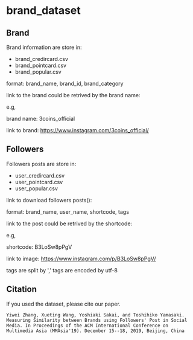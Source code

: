 # brand_dataset


## Brand
Brand information are store in:
  - brand_credircard.csv
  - brand_pointcard.csv
  - brand_popular.csv
  
  format: brand_name, brand_id, brand_category
  
  link to the brand could be retrived by the brand name:
  
  e.g,
  
  brand name: 3coins_official
  
  link to brand: https://www.instagram.com/3coins_official/


## Followers
Followers posts are store in:
  - user_credircard.csv
  - user_pointcard.csv
  - user_popular.csv
  
  link to download followers posts():

  format:
  brand_name, user_name, shortcode, tags
  
  link to the post could be retrived by the shortcode:
  
  e.g,
  
  shortcode: B3LoSw8pPgV
  
  link to image: https://www.instagram.com/p/B3LoSw8pPgV/
  
  tags are split by ',' tags are encoded by utf-8
  
  
## Citation
If you used the dataset, please cite our paper.
```
Yiwei Zhang, Xueting Wang, Yoshiaki Sakai, and Toshihiko Yamasaki. Measuring Similarity between Brands using Followers' Post in Social Media. In Proceedings of the ACM International Conference on Multimedia Asia (MMAsia'19). December 15--18, 2019, Beijing, China
```
